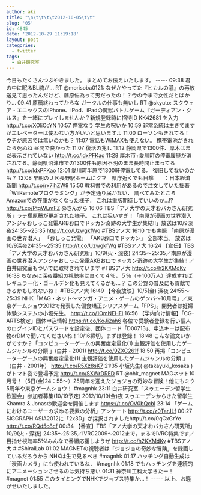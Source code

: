 ```yaml
---
author: aki
title: "\n\t\t\t\t2012-10-05\t\t"
slug: '05'
id: 4845
date: '2012-10-29 11:19:18'
layout: post
categories:
  - twitter
tags:
  - 白井研究室
---
```


今日もたくさんつぶやきました。 まとめてお伝えいたします。 ----- 09:38 君の中に眠るBL魂が... RT @morisoba0121: なぜかやってた『ヒカルの碁』の再放送見て思ったんだけど、藤原佐為って男だったの！？今の今まで女性だとばかり… 09:41 原稿終わってからな ガークルの仕事も無いし RT @skyuto: スクウェア・エニックスのiPhone、iPod、iPadの魔獣バトルゲーム『ガーディアン・クルス』を一緒にプレイしませんか？新規登録時に招待ID KK42681 を入力http://t.co/XOliCcYN 10:57 停電なう 学生の呪いか 10:59 非常系統は生きてますがエレベーターは使わない方がいいと思いますよ 11:00 ローソンもきれてる！ ウチが原因では無いのかも？ 11:07 電話もWiMAXも使えない。 携帯電池がきれたら死ぬね 昼間で良かった 11:07 復活の兆し 11:12 静岡県で1300件、厚木はまだ表示されていない http://t.co/ldxPFKao 11:28 厚木市+愛川町の停電履歴が消されてる。静岡県沼津市での1300件も原因不明のまま長時間止まってる http://t.co/ldxPFKao 12:01 愛川町半原で1300軒停電してる。 復旧してないのかも？ 12:08 早朝のＪＲ長野駅ホームにクマ　県庁近くでも目撃　　：日本経済新聞 http://t.co/rx7ihZW9 15:50 教科書での利用があるので注文していた拙著「WiiRemoteプログラミング」が予定通り届かない． 調べてみたところAmazonでの在庫がなくなった様子． これは重版期待していいのか…!? http://t.co/PtgWLmFZ @さんから 16:06 TBS「アノ大学の天才おバカさん研究所」ラテ欄原稿が更新された様子。 これは狙いすぎ！「南原が漫画の世界潜入アンジャおしっこ発電AKBお口でドッカン奇跡の大学生が集結!!」放送は10/9深夜24:35～25:35 http://t.co/UzwgkfWq #TBSアノ大 16:10 でも実際 「南原が漫画の世界潜入」 「おしっこ発電」 「AKBお口でドッカン」 全部本当。 放送は10/9深夜24:35～25:35 http://t.co/UzwgkfWq #TBSアノ大 16:24 【宣伝】TBS「アノ大学の天才おバカさん研究所」10/9(火・深夜) 24:35～25:35／南原が漫画の世界潜入アンジャおしっこ発電AKBお口でドッカン奇跡の大学生が集結!! ／白井研究室もついでに取材されています #TBSアノ大 http://t.co/h2KXMdKy 16:38 ちなみに深夜番組の視聴率は良くて４％，５％（＋100万人）達成すればレギュラー化・ゴールデン化も見えてくるかも…？ この分野の普及にも貢献できるかもしれないね！ #TBSアノ大 16:49 【今夜放映】10/5(金) 深夜 24:55～25:39 NHK「MAG・ネット～マンガ・アニメ・ゲームのゲンバ～10月号」／東京ゲームショウ2012で発表した偏食矯正シリアスゲーム「FPS」。開発者は妊婦体験システムの小坂先生。 http://t.co/1OmNEHFl 16:56 【学内向け情報】「CG-ARTS検定」団体申込情報 https://t.co/KoJi2ah6 各位で受験者登録を行い個人のログインIDとパスワードを設定後、団体コード「D00713」、申込キーは配布物orDMで聞いてくださいね！10/16締切。まずは登録！ 18:48 こんな論文いかがですか？「コンピューターゲームの興奮度定量化(1) 主観評価を使用したゲームジャンルの分類 」(白井・2001) http://t.co/9ZXC261f 18:50 再掲「コンピューターゲームの興奮度定量化(1) 主観評価を使用したゲームジャンルの分類 」（白井・2001年） http://t.co/R5Xz8sK7 21:35 小坂先生( @takayuki_kosaka )がトマト姿で登場予定 http://t.co/SXWrDRED RT @nhk_magnet MAGネット10月号！（5日(金)24：55～）25周年を迎えたジョジョの奇妙な冒険！他にもミク5周年や東京ゲームショウ！ #magnhk 23:11 白井研究室「スゥエーデン留学生歓迎会」参加者募集(10/19予定) 2012/10/19(金)夜 スゥエーデンからきた留学生 Khamra & Jonasの歓迎会を開催します https://t.co/OV0bQcbI 23:14 「ゲームにおけるユーザーの求める要素の分析」アンケート http://t.co/z0TarJLf 00:27 SIGGRAPH ASIA2012に「2x3D」が採択されましたhttp://t.co/0qCxGrYe http://t.co/RQd5c8cf 00:34 【番宣】TBS「アノ大学の天才おバカさん研究所」10/9(火・深夜) 24:35～25:35／IVRC2009～2012まで，まるでIVRC特集です／目指せ視聴率5%!みんなで番組応援しようぜ http://t.co/h2KXMdKy #TBSアノ大 # #ShiraiLab 01:02 MAGNETの視聴者は「ジョジョの奇妙な冒険」を録画しているだろうから NHKは生で見るべき #magnhk 01:17 ハッチング自動生成は「漫画カメラ」にも使われているね． #magnhk 01:18 でもハッチングを連続的にアニメーションさせるのは気持ち悪い 01:31 神奈川工科大学きたー！ #magnet 01:55 このタイミングでNHKでジョブス特集か…！ ----- 以上、お騒がせいたしました。